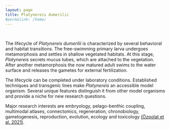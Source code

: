 ```yaml
---
layout: page
title: Platynereis dumerilii
#permalink: /home/
---
```


<br>

The lifecycle of *Platynereis dumerilii* is characterized by several behavioral and habitat transitions. The free-swimming primary larva undergoes metamorphosis and settles in shallow vegetated habitats. At this stage, *Platynereis* secrets mucus tubes, which are attached to the vegetation. After another metamorphosis the now matured adult swims to the water surface and releases the gametes for external fertilization. 

The lifecycle can be completed under laboratory conditions. Established techniques and transgenic lines make *Platynereis* an accessible model organism. Several unique features distinguish it from other model organisms and provide a niche for new research questions. 

Major research interests are embryology, pelago-benthic coupling, multimodal atlases, connectomics, regeneration, chronobiology, gametogenesis, reproduction, evolution, ecology and toxicology [(Özpolat et al. 2021)](xxx).


